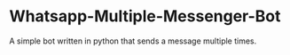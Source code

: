 # Whatsapp-Multiple-Messenger-Bot
A simple bot written in python that sends a message multiple times.
